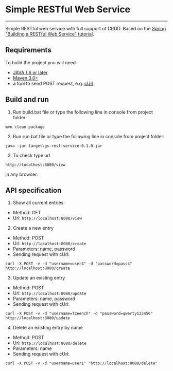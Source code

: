 # Simple RESTful Web Service
--------------------------------------

Simple RESTful web service with full support of CRUD. Based on the [Spring "Building a RESTful Web Service" tutorial](https://spring.io/guides/gs/rest-service/).

## Requirements

To build the project you will need 
 
- [JAVA 1.6 or later](http://www.oracle.com/technetwork/java/javase/downloads/index.html)
- [Maven 3.0+](http://maven.apache.org/)
- a tool to send POST request, e.g. [cUrl](http://curl.haxx.se/)

## Build and run

1. Run build.bat file or type the following line in console from project folder:

 ```
 mvn clean package
 ```

2. Run run.bat file or type the following line in console from project folder:

 ```
 java -jar target\gs-rest-service-0.1.0.jar
 ```

3. To check type url

 ```
 http://localhost:8080/view
 ```

 in any browser.

## API specification

1. Show all current entries
 - Method: GET 
 - Url: `http://localhost:8080/view`

2. Create a new entry
 - Method: POST 
 - Url: `http://localhost:8080/create`
 - Parameters: name, password
 - Sending request with cUrl:
 ```
 curl -X POST -v -d "username=user4" -d "password=pass4" http://localhost:8080/create
 ```

3. Update an existing entry
 - Method: POST 
 - Url: `http://localhost:8080/update`
 - Parameters: name, password
 - Sending request with cUrl:
 ```
 curl -X POST -v -d "username=Tzeench" -d "password=qwerty123456" http://localhost:8080/update
 ```

4. Delete an existing entry by name
 - Method: POST 
 - Url: `http://localhost:8080/delete`
 - Parameters: name
 - Sending request with cUrl:
 ```
 curl -X POST -v -d "username=user1" "http://localhost:8080/delete"
 ```
